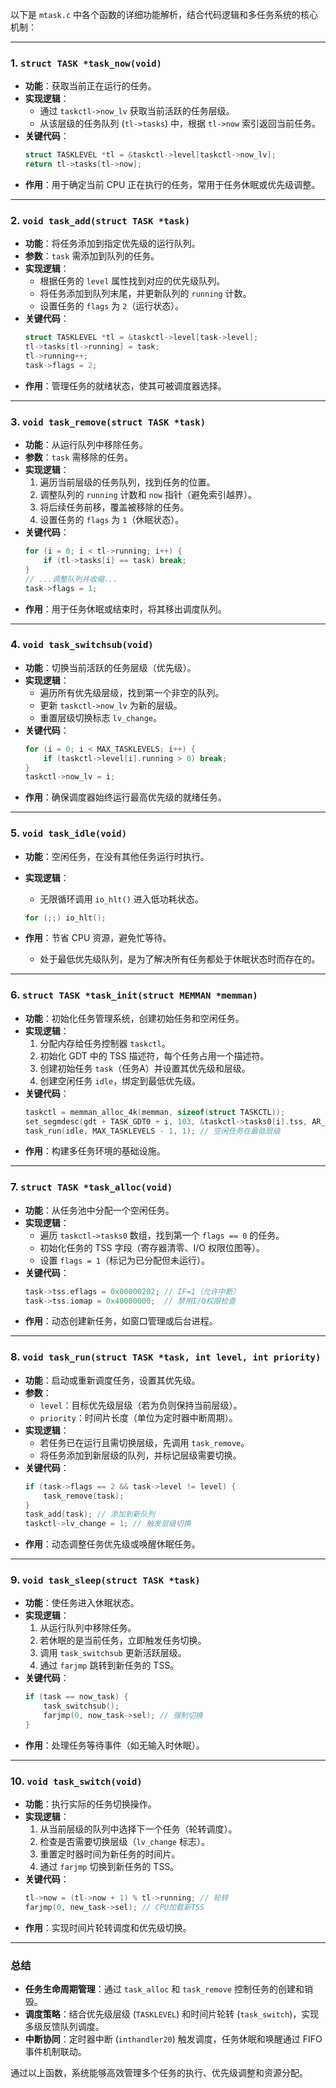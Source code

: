 以下是 `mtask.c` 中各个函数的详细功能解析，结合代码逻辑和多任务系统的核心机制：

---

### **1. `struct TASK *task_now(void)`**
- **功能**：获取当前正在运行的任务。
- **实现逻辑**：
  - 通过 `taskctl->now_lv` 获取当前活跃的任务层级。
  - 从该层级的任务队列 (`tl->tasks`) 中，根据 `tl->now` 索引返回当前任务。
- **关键代码**：
  ```c
  struct TASKLEVEL *tl = &taskctl->level[taskctl->now_lv];
  return tl->tasks[tl->now];
  ```
- **作用**：用于确定当前 CPU 正在执行的任务，常用于任务休眠或优先级调整。

---

### **2. `void task_add(struct TASK *task)`**
- **功能**：将任务添加到指定优先级的运行队列。
- **参数**：`task` 需添加到队列的任务。
- **实现逻辑**：
  - 根据任务的 `level` 属性找到对应的优先级队列。
  - 将任务添加到队列末尾，并更新队列的 `running` 计数。
  - 设置任务的 `flags` 为 `2`（运行状态）。
- **关键代码**：
  ```c
  struct TASKLEVEL *tl = &taskctl->level[task->level];
  tl->tasks[tl->running] = task;
  tl->running++;
  task->flags = 2;
  ```
- **作用**：管理任务的就绪状态，使其可被调度器选择。

---

### **3. `void task_remove(struct TASK *task)`**
- **功能**：从运行队列中移除任务。
- **参数**：`task` 需移除的任务。
- **实现逻辑**：
  1. 遍历当前层级的任务队列，找到任务的位置。
  2. 调整队列的 `running` 计数和 `now` 指针（避免索引越界）。
  3. 将后续任务前移，覆盖被移除的任务。
  4. 设置任务的 `flags` 为 `1`（休眠状态）。
- **关键代码**：
  ```c
  for (i = 0; i < tl->running; i++) {
      if (tl->tasks[i] == task) break;
  }
  // ...调整队列并收缩...
  task->flags = 1;
  ```
- **作用**：用于任务休眠或结束时，将其移出调度队列。

---

### **4. `void task_switchsub(void)`**
- **功能**：切换当前活跃的任务层级（优先级）。
- **实现逻辑**：
  - 遍历所有优先级层级，找到第一个非空的队列。
  - 更新 `taskctl->now_lv` 为新的层级。
  - 重置层级切换标志 `lv_change`。
- **关键代码**：
  ```c
  for (i = 0; i < MAX_TASKLEVELS; i++) {
      if (taskctl->level[i].running > 0) break;
  }
  taskctl->now_lv = i;
  ```
- **作用**：确保调度器始终运行最高优先级的就绪任务。

---

### **5. `void task_idle(void)`**
- **功能**：空闲任务，在没有其他任务运行时执行。
- **实现逻辑**：
  - 无限循环调用 `io_hlt()` 进入低功耗状态。
  ```c
  for (;;) io_hlt();
  ```
- **作用**：节省 CPU 资源，避免忙等待。

  - 处于最低优先级队列，是为了解决所有任务都处于休眠状态时而存在的。


---

### **6. `struct TASK *task_init(struct MEMMAN *memman)`**
- **功能**：初始化任务管理系统，创建初始任务和空闲任务。
- **实现逻辑**：
  1. 分配内存给任务控制器 `taskctl`。
  2. 初始化 GDT 中的 TSS 描述符，每个任务占用一个描述符。
  3. 创建初始任务 `task`（任务A）并设置其优先级和层级。
  4. 创建空闲任务 `idle`，绑定到最低优先级。
- **关键代码**：
  ```c
  taskctl = memman_alloc_4k(memman, sizeof(struct TASKCTL));
  set_segmdesc(gdt + TASK_GDT0 + i, 103, &taskctl->tasks0[i].tss, AR_TSS32);
  task_run(idle, MAX_TASKLEVELS - 1, 1); // 空闲任务在最低层级
  ```
- **作用**：构建多任务环境的基础设施。

---

### **7. `struct TASK *task_alloc(void)`**
- **功能**：从任务池中分配一个空闲任务。
- **实现逻辑**：
  - 遍历 `taskctl->tasks0` 数组，找到第一个 `flags == 0` 的任务。
  - 初始化任务的 TSS 字段（寄存器清零、I/O 权限位图等）。
  - 设置 `flags = 1`（标记为已分配但未运行）。
- **关键代码**：
  ```c
  task->tss.eflags = 0x00000202; // IF=1（允许中断）
  task->tss.iomap = 0x40000000;  // 禁用I/O权限检查
  ```
- **作用**：动态创建新任务，如窗口管理或后台进程。

---

### **8. `void task_run(struct TASK *task, int level, int priority)`**
- **功能**：启动或重新调度任务，设置其优先级。
- **参数**：
  - `level`：目标优先级层级（若为负则保持当前层级）。
  - `priority`：时间片长度（单位为定时器中断周期）。
- **实现逻辑**：
  - 若任务已在运行且需切换层级，先调用 `task_remove`。
  - 将任务添加到新层级的队列，并标记层级需要切换。
- **关键代码**：
  ```c
  if (task->flags == 2 && task->level != level) {
      task_remove(task);
  }
  task_add(task); // 添加到新队列
  taskctl->lv_change = 1; // 触发层级切换
  ```
- **作用**：动态调整任务优先级或唤醒休眠任务。

---

### **9. `void task_sleep(struct TASK *task)`**
- **功能**：使任务进入休眠状态。
- **实现逻辑**：
  1. 从运行队列中移除任务。
  2. 若休眠的是当前任务，立即触发任务切换。
  3. 调用 `task_switchsub` 更新活跃层级。
  4. 通过 `farjmp` 跳转到新任务的 TSS。
- **关键代码**：
  ```c
  if (task == now_task) {
      task_switchsub();
      farjmp(0, now_task->sel); // 强制切换
  }
  ```
- **作用**：处理任务等待事件（如无输入时休眠）。

---

### **10. `void task_switch(void)`**
- **功能**：执行实际的任务切换操作。
- **实现逻辑**：
  1. 从当前层级的队列中选择下一个任务（轮转调度）。
  2. 检查是否需要切换层级（`lv_change` 标志）。
  3. 重置定时器时间为新任务的时间片。
  4. 通过 `farjmp` 切换到新任务的 TSS。
- **关键代码**：
  ```c
  tl->now = (tl->now + 1) % tl->running; // 轮转
  farjmp(0, new_task->sel); // CPU加载新TSS
  ```
- **作用**：实现时间片轮转调度和优先级切换。

---

### **总结**
- **任务生命周期管理**：通过 `task_alloc` 和 `task_remove` 控制任务的创建和销毁。
- **调度策略**：结合优先级层级 (`TASKLEVEL`) 和时间片轮转 (`task_switch`)，实现多级反馈队列调度。
- **中断协同**：定时器中断 (`inthandler20`) 触发调度，任务休眠和唤醒通过 FIFO 事件机制联动。

通过以上函数，系统能够高效管理多个任务的执行、优先级调整和资源分配。
